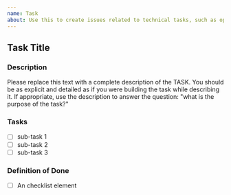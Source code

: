 ```yaml
---
name: Task
about: Use this to create issues related to technical tasks, such as optimizations, refactor, db tasks, etc
---
```


## Task Title

### Description

Please replace this text with a complete description of the TASK. You should be as explicit and detailed as if you were building the task while describing it. If appropriate, use the description to answer the question: "what is the purpose of the task?"

### Tasks

- [ ] sub-task 1
- [ ] sub-task 2
- [ ] sub-task 3

### Definition of Done

- [ ] An checklist element